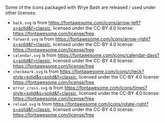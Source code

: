 Some of the icons packaged with Wrye Bash are released / used under other licenses:

- `back.svg` is from https://fontawesome.com/icons/arrow-left?s=solid&f=classic,
  licensed under the CC-BY 4.0 license: https://fontawesome.com/license/free
- `forward.svg` is from https://fontawesome.com/icons/arrow-right?s=solid&f=classic,
  licensed under the CC-BY 4.0 license: https://fontawesome.com/license/free
- `calendar.svg` is from https://fontawesome.com/icons/calendar-days?s=solid&f=classic,
  licensed under the CC-BY 4.0 license: https://fontawesome.com/license/free
- `checkmark.svg` is from https://fontawesome.com/icons/check?style=solid&s=solid&f=classic,
  licensed under the CC-BY 4.0 license: https://fontawesome.com/license/free
- `error_cross.svg` is from https://fontawesome.com/icons/times?style=solid&s=solid&f=classic,
  licensed under the CC-BY 4.0 license: https://fontawesome.com/license/free
- `reload.svg` is from https://fontawesome.com/icons/rotate-right?s=solid&f=classic,
  licensed under the CC-BY 4.0 license: https://fontawesome.com/license/free
